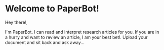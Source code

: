 # Welcome to PaperBot!

Hey there!,

I'm PaperBot. I can read and interpret research articles for you. If you are in a hurry and want to review an article, I am your best bet!. Upload your document and sit back and ask away...


